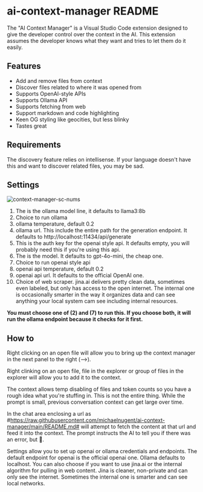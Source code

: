 # ai-context-manager README

The "AI Context Manager" is a Visual Studio Code extension designed to give the developer control over the context in the AI. This extension assumes the developer knows what they want and tries to let them do it easily.

## Features

* Add and remove files from context
* Discover files related to where it was opened from
* Supports OpenAI-style APIs
* Supports Ollama API
* Supports fetching from web
* Support markdown and code highlighting
* Keen OG styling like geocities, but less blinky
* Tastes great

## Requirements

The discovery feature relies on intellisense.  If your language doesn't have
this and want to discover related files, you may be sad.

## Settings
![context-manager-sc-nums](https://github.com/user-attachments/assets/b52cfe95-9832-4361-a9eb-e08fff88a0b7)

1. The is the ollama model line, it defaults to llama3:8b
2. Choice to run ollama 
3. ollama temperature, default 0.2 
4. ollama url. This include the entire path for the generation endpoint. It defaults to http://localhost:11434/api/generate 
5. This is the auth key for the openai style api. It defaults empty, you will probably need this if you're using this api. 
6. The is the model. It defaults to gpt-4o-mini, the cheap one. 
7. Choice to run openai style api 
8. openai api temperature, default 0.2 
9. openai api url. It defaults to the official OpenAI one. 
10. Choice of web scraper. jina.ai delivers pretty clean data, sometimes even labeled, but only has access to the open internet. The internal one is occasionally smarter in the way it organizes data and can see anything your local system cam see including internal resources.

**You must choose one of (2) and (7) to run this. If you choose both, it will run the ollama endpoint because it checks for it first.**

## How to

Right clicking on an open file will allow you to bring up the context manager in the next panel to the right (-->).

Right clinking on an open file, file in the explorer or group of files in the explorer will allow you to add it to the context.

The context allows temp disabling of files and token counts so you have a rough idea what you're stuffing in.  This is not the entire thing.  While the prompt is small, previous conversation context can get large over time.

In the chat area enclosing a url as #https://raw.githubusercontent.com/michaelnugent/ai-context-manager/main/README.md# will attempt to fetch the content at that url and feed it into the context. The prompt instructs the AI to tell you if there was an error, but 🤷.

Settings allow you to set up openai or ollama credentials and endpoints.  The default endpoint for openai is the official openai one. Ollama defaults to localhost.  You can also choose if you want to use jina.ai or the internal algorithm for pulling in web content.  Jina is cleaner,  non-private and can only see the internet. Sometimes the internal one is smarter and can see local networks.

